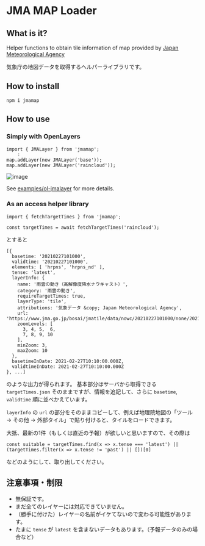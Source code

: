 # JMA MAP Loader

## What is it?

Helper functions to obtain tile information of map provided by [Japan Meteorological Agency](https://www.jma.go.jp/)

気象庁の地図データを取得するヘルパーライブラリです。


## How to install

```
npm i jmamap
```


## How to use

### Simply with OpenLayers
```
import { JMALayer } from 'jmamap';
    :
map.addLayer(new JMALayer('base'));
map.addLayer(new JMALayer('raincloud'));
```

![image](https://user-images.githubusercontent.com/445223/179498842-e7dbd463-8ba5-408a-9a8c-1c520ebfc055.png)

See [examples/ol-jmalayer](https://github.com/kikuchan/jmamap/tree/main/examples/ol-jmalayer) for more details.


### As an access helper library
```
import { fetchTargetTimes } from 'jmamap';

const targetTimes = await fetchTargetTimes('raincloud');
```

とすると

```
[{
  basetime: '20210227101000',
  validtime: '20210227101000',
  elements: [ 'hrpns', 'hrpns_nd' ],
  tense: 'latest',
  layerInfo: {
    name: '雨雲の動き（高解像度降水ナウキャスト）',
    category: '雨雲の動き',
    requireTargetTimes: true,
    layerType: 'tile',
    attributions: '気象データ &copy; Japan Meteorological Agency',
    url: 'https://www.jma.go.jp/bosai/jmatile/data/nowc/20210227101000/none/20210227101000/surf/hrpns/{z}/{x}/{y}.png',
    zoomLevels: [
      3, 4, 5,  6,
      7, 8, 9, 10
    ],
    minZoom: 3,
    maxZoom: 10
  },
  basetimeInDate: 2021-02-27T10:10:00.000Z,
  validtimeInDate: 2021-02-27T10:10:00.000Z
}, ...]
```
のような出力が得られます。
基本部分はサーバから取得できる `targetTimes.json` そのままですが、情報を追記して、さらに `basetime`, `validtime` 順に並べかえています。

`layerInfo` の `url` の部分をそのままコピーして、例えば地理院地図の「ツール → その他 → 外部タイル」で貼り付けると、タイルをロードできます。


大抵、最新の1件（もしくは直近の予報）が欲しいと思いますので、その際は
```
const suitable = targetTimes.find(x => x.tense === 'latest') || (targetTimes.filter(x => x.tense != 'past') || [])[0]
```
などのようにして、取り出してください。


## 注意事項・制限

* 無保証です。
* まだ全てのレイヤーには対応できていません。
* （勝手に付けた）レイヤーの名前がイケてないので変わる可能性があります。
* たまに `tense` が `latest` を含まないデータもあります。（予報データのみの場合など）
